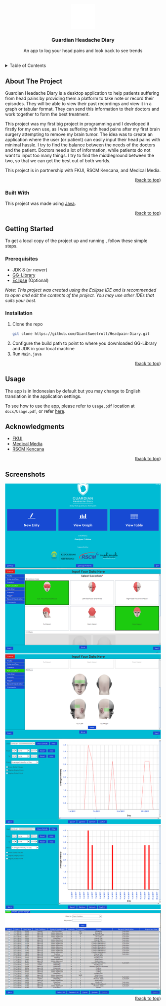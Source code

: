 <div id="top"></div>

<!-- PROJECT SHIELDS -->
<!--
*** I'm using markdown "reference style" links for readability.
*** Reference links are enclosed in brackets [ ] instead of parentheses ( ).
*** See the bottom of this document for the declaration of the reference variables
*** for contributors-url, forks-url, etc. This is an optional, concise syntax you may use.
*** https://www.markdownguide.org/basic-syntax/#reference-style-links
-->
<!-- [![Contributors][contributors-shield]][contributors-url]
[![Forks][forks-shield]][forks-url]
[![Stargazers][stars-shield]][stars-url]
[![Issues][issues-shield]][issues-url]
[![MIT License][license-shield]][license-url] -->
<!-- [![LinkedIn][linkedin-shield]][linkedin-url] -->



<!-- PROJECT LOGO -->
<br />
<div align="center">
  <a href="https://github.com/GiantSweetroll/Headpain-Diary">
    <img src="images/logo_icon/logo-simple.png" alt="Logo" width="80" height="80">
  </a>

  <h3 align="center">Guardian Headache Diary</h3>

  <p align="center">
    An app to log your head pains and look back to see trends
  </p>
</div>
<br>


<!-- TABLE OF CONTENTS -->
<details>
  <summary>Table of Contents</summary>
  <ol>
    <li>
      <a href="#about-the-project">About The Project</a>
      <ul>
        <li><a href="#built-with">Built With</a></li>
      </ul>
    </li>
    <li>
      <a href="#getting-started">Getting Started</a>
      <ul>
        <li><a href="#prerequisites">Prerequisites</a></li>
        <li><a href="#installation">Installation</a></li>
      </ul>
    </li>
    <li><a href="#usage">Usage</a></li>
    <!-- <li><a href="#roadmap">Roadmap</a></li> -->
    <!-- <li><a href="#contributing">Contributing</a></li> -->
    <!-- <li><a href="#license">License</a></li> -->
    <li><a href="#acknowledgments">Acknowledgments</a></li>
    <li><a href="#screenshots">Screenshots</a></li>
  </ol>
</details>



<!-- ABOUT THE PROJECT -->
## About The Project

Guardian Headache Diary is a desktop application to help patients suffering from head pains by providing them a platform to take note or record their episodes. They will be able to view their past recordings and view it in a graph or tabular format. They can send this information to their doctors and work together to form the best treatment.

This project was my first big project in programming and I developed it firstly for my own use, as I was suffering with head pains after my first brain surgery attempting to remove my brain tumor. The idea was to create an application where the user (or patient) can easily input their head pains with minimal hassle. I try to find the balance between the needs of the doctors and the patient. Doctors need a lot of information, while patients do not want to input too many things. I try to find the middleground between the two, so that we can get the best out of both worlds.

This project is in partnership with FKUI, RSCM Kencana, and Medical Media.

<div align="right">(<a href="#top">back to top</a>)</div>



### Built With

This project was made using [Java](https://www.java.com/en/).

<div align="right">(<a href="#top">back to top</a>)</div>



<!-- GETTING STARTED -->
## Getting Started

To get a local copy of the project up and running , follow these simple steps.

### Prerequisites
- JDK 8 (or newer)
- [GG-Library](https://github.com/GiantSweetroll/GG-Library)
- [Eclipse](https://www.eclipse.org/ide/) (Optional)

<i>Note: This project was created using the Eclipse IDE and is recommended to open and edit the contents of the project. You may use other IDEs that suits your best.</i>

### Installation

1. Clone the repo
   ```sh
   git clone https://github.com/GiantSweetroll/Headpain-Diary.git
   ```
2. Configure the build path to point to where you downloaded GG-Library and JDK in your local machine
3. Run `Main.java`

<div align="right">(<a href="#top">back to top</a>)</div>



<!-- USAGE EXAMPLES -->
## Usage
The app is in Indonesian by default but you may change to English translation in the application settings.

To see how to use the app, please refer to `Usage.pdf` location at `docs/Usage.pdf`, or refer [here](https://github.com/GiantSweetroll/Headpain-Diary/blob/master/docs/Usage.pdf).


<!-- ACKNOWLEDGMENTS -->
## Acknowledgments

* [FKUI](https://fk.ui.ac.id/)
* [Medical Media](https://www.linkedin.com/company/medimedi/)
* [RSCM Kencana](https://rscm.co.id/index.php?XP_webberanda_menu=0&title=Rumah%20Sakit%20Cipto%20Mangunkusumo)

<div align="right">(<a href="#top">back to top</a>)</div>

<!-- SCREENSHOTS -->
## Screenshots

<img src="./Screenshots/mainmenu.png">
<img src="./Screenshots/new entry.png">
<img src="./Screenshots/new entry 2.png">
<img src="./Screenshots/graph line.png">
<img src="./Screenshots/graph bar.png">
<img src="./Screenshots/table.png">

<div align="right">(<a href="#top">back to top</a>)</div>
